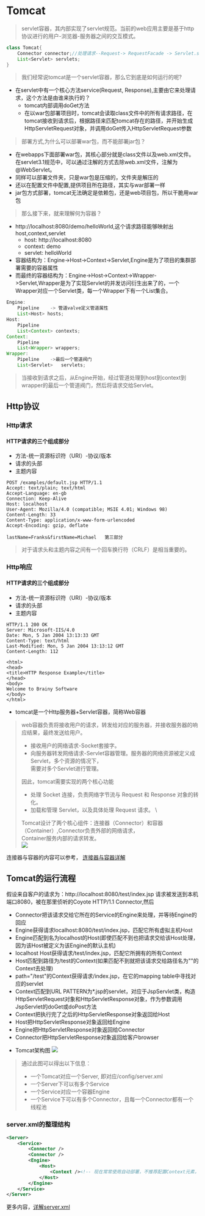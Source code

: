 # Tomcat
> servlet容器，其内部实现了servlet规范。当前的web应用主要是基于http协议进行的用户-浏览器-服务器之间的交互模式。
~~~java
class Tomcat{
    Connector connector;//处理请求--Request-> RequestFacade -> Servlet.service(HttpServletRequest)
    List<Servlet> servlets;
}
~~~


> 我们经常说tomcat是一个servlet容器，那么它到底是如何运行的呢?
+ 在servlet中有一个核心方法service(Request, Response),主要由它来处理请求，这个方法是由谁来执行的？
    + tomcat内部调用doGet方法
    + 在以war包部署项目时，tomcat会读取class文件中的所有请求路径，在tomcat接收到请求后，根据路径来匹配tomcat存在的路径，并开始生成HttpServletRequest对象，并调用doGet传入HttpServletRequest参数

> 部署方式,为什么可以部署war包，而不能部署jar包？
+ 在webapps下面部署war包，其核心部分就是class文件以及web.xml文件。在servlet3.1规范中，可以通过注解的方式去除web.xml文件，注解为@WebServlet。
+ 同样可以部署文件夹，只是war包是压缩的，文件夹是解压的
+ 还以在配置文件中配置<Context path="*" docBase="*"/>,提供项目所在路径，其实与war部署一样
+ jar包方式部署，tomcat无法确定是依赖包，还是web项目包，所以干脆用war包

>那么接下来，就来理解何为容器？
+ http://localhost:8080/demo/helloWorld,这个请求路径能够映射出host,context,servlet
    + host: http://localhost:8080
    + context: demo
    + servlet: helloWorld
+ 容器结构为：Engine->Host->Context->Servlet,Engine是为了项目的集群部署需要的容器属性
+ 而最终的容器结构为：Engine->Host->Context->Wrapper->Servlet,Wrapper是为了实现Servlet的并发访问衍生出来了的，一个Wrapper对应一个Servlet类，每一个Wrapper下有一个List<Servlet>集合。

~~~java
Engine:
    Pipeline    -> 管道valve定义管道属性
    List<Host> hosts;
Host:
    Pipeline
    List<Context> contexts;
Context:
    Pipeline
    List<Wrapper> wrappers;
Wrapper:
    Pipeline    ->最后一个管道阀门
    List<Servlet>   servlets;
~~~
> 当接收到请求之后，从Engine开始，经过管道处理到host到context到wrapper的最后一个管道阀门，然后将请求交给Servlet。

## Http协议
### Http请求
#### HTTP请求的三个组成部分

+ 方法-统一资源标识符（URI）-协议/版本
+ 请求的头部
+ 主题内容

~~~http request
POST /examples/default.jsp HTTP/1.1
Accept: text/plain; text/html
Accept-Language: en-gb
Connection: Keep-Alive
Host: localhost
User-Agent: Mozilla/4.0 (compatible; MSIE 4.01; Windows 98)
Content-Length: 33
Content-Type: application/x-www-form-urlencoded
Accept-Encoding: gzip, deflate

lastName=Franks&firstName=Michael   第三部分
~~~
> 对于请求头和主题内容之间有一个回车换行符（CRLF）是相当重要的。


### Http响应
#### HTTP请求的三个组成部分

+ 方法-统一资源标识符（URI）-协议/版本
+ 请求的头部
+ 主题内容
~~~http request
HTTP/1.1 200 OK
Server: Microsoft-IIS/4.0
Date: Mon, 5 Jan 2004 13:13:33 GMT
Content-Type: text/html
Last-Modified: Mon, 5 Jan 2004 13:13:12 GMT
Content-Length: 112

<html>
<head>
<title>HTTP Response Example</title>
</head>
<body>
Welcome to Brainy Software
</body>
</html>
~~~


+ tomcat是一个Http服务器+Servlet容器，简称Web容器
> web容器负责将接收用户的请求，转发给对应的服务器，并接收服务器的响应结果，最终发送给用户。
> + 接收用户的网络请求-Socket套接字。
> + 向服务器转发网络请求-Servlet容器管理。服务器的网络资源被定义成Servlet，多个资源的情况下，\
> 需要对多个Servlet进行管理。
>
> 因此，tomcat需要实现的两个核心功能
> + 处理 Socket 连接，负责网络字节流与 Request 和 Response 对象的转化。
> + 加载和管理 Servlet，以及具体处理 Request 请求。 \
> 
> Tomcat设计了两个核心组件：连接器（Connector）和容器（Container）,Connector负责外部的网络请求，\
> Container服务内部的请求转发。\
><img src="http://p1.pstatp.com/large/pgc-image/e907a8ce9f774d0aac6f1dcda9baf6a6">

连接器与容器的内容可以参考， <a href="https://www.toutiao.com/a6701177258800841219/">连接器与容器详解</a>

## Tomcat的运行流程
假设来自客户的请求为：http://localhost:8080/test/index.jsp 请求被发送到本机端口8080，被在那里侦听的Coyote HTTP/1.1 Connector,然后
* Connector把该请求交给它所在的Service的Engine来处理，并等待Engine的回应
* Engine获得请求localhost:8080/test/index.jsp，匹配它所有虚拟主机Host
* Engine匹配到名为localhost的Host(即使匹配不到也把请求交给该Host处理，因为该Host被定义为该Engine的默认主机)
* localhost Host获得请求/test/index.jsp，匹配它所拥有的所有Context
* Host匹配到路径为/test的Context(如果匹配不到就把该请求交给路径名为""的Context去处理)
* path="/test"的Context获得请求/index.jsp，在它的mapping table中寻找对应的servlet
* Context匹配到URL PATTERN为*.jsp的servlet，对应于JspServlet类，构造HttpServletRequest对象和HttpServletResponse对象，作为参数调用JspServlet的doGet或doPost方法
* Context把执行完了之后的HttpServletResponse对象返回给Host
* Host把HttpServletResponse对象返回给Engine
* Engine把HttpServletResponse对象返回给Connector
* Connector把HttpServletResponse对象返回给客户browser

+ Tomcat架构图
<img src="https://img.mukewang.com/5a26687d0001ca2712300718.png"></img>

> 通过此图可以得出以下信息：
> + 一个Tomcat对应一个Server, 即对应/config/server.xml
> + 一个Server下可以有多个Service
> + 一个Service对应一个容器Engine
> + 一个Service下可以有多个Connector，且每一个Connector都有一个线程池

### server.xml的整理结构
~~~xml
<Server>
    <Service>
        <Connector />
        <Connector />
        <Engine>
            <Host>
                <Context /><!-- 现在常常使用自动部署，不推荐配置Context元素，Context小节有详细说明 -->
            </Host>
        </Engine>
    </Service>
</Server>
~~~
更多内容，<a href="https://www.cnblogs.com/kismetv/p/7228274.html">详解server.xml</a>